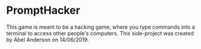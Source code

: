 # PromptHacker
This game is meant to be a hacking game, where you type commands into a terminal to access other people's computers. This side-project was created by Abel Anderson on 14/06/2019.
